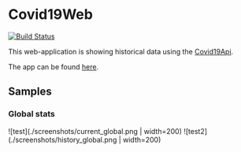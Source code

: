 # Covid19Web

[![Build Status](https://travis-ci.com/alsami/Covid19Web.svg?branch=master)](https://travis-ci.com/alsami/Covid19Web)

This web-application is showing historical data using the [Covid19Api](https://github.com/alsami/Covid19Api).

The app can be found [here](https://covid19web.z6.web.core.windows.net/).

## Samples

### Global stats

![test](./screenshots/current_global.png | width=200)
![test2](./screenshots/history_global.png | width=200)
